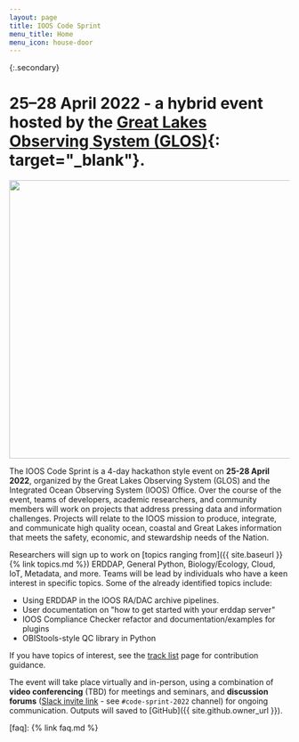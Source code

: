 ```yaml
---
layout: page
title: IOOS Code Sprint
menu_title: Home
menu_icon: house-door
---
```


{:.secondary}
# **25–28 April 2022** - a hybrid event hosted by the [Great Lakes Observing System (GLOS)](https://glos.org){: target="_blank"}.

<p align="center">
   <img src="https://github.com/ioos/ioos-code-sprint/raw/gh-pages/assets/cs_graphic.png" width="550" height="500" />
</p>

The IOOS Code Sprint is a 4-day hackathon style event on **25-28 April 2022**, organized by the Great Lakes Observing System (GLOS) and the Integrated Ocean Observing System (IOOS) Office. Over the course of the event, teams of developers, academic researchers, and community members will work on projects that address pressing data and information challenges. Projects will relate to the IOOS mission to produce, integrate, and communicate high quality ocean, coastal and Great Lakes information that meets the safety, economic, and stewardship needs of the Nation.

<!--
To register for the event please see the [registration page]({{ site.baseurl }}{% link registration.md %}). Participation is open to the IOOS community. The closing date for registration is **31 March 2022**.

{% if site.registration_status == 'open' %}
  [Registration Page]({{ site.baseurl }}{% link registration.md %}){:.btn target="_blank"}
{% elsif site.registration_status == 'closed' %}
  <a class="btn disabled">Registration has closed</a>
{% elsif site.registration_status == 'soon' %}
  <a class="btn disabled">Registration opens soon</a>
{% endif %}
-->

Researchers will sign up to work on [topics ranging from]({{ site.baseurl }}{% link topics.md %}) ERDDAP, General Python, Biology/Ecology, Cloud, IoT, Metadata, and more. Teams will be lead by individuals who have a keen interest in specific topics. Some of the already identified topics include:
* Using ERDDAP in the IOOS RA/DAC archive pipelines.
* User documentation on "how to get started with your erddap server"
* IOOS Compliance Checker refactor and documentation/examples for plugins
* OBIStools-style QC library in Python

If you have topics of interest, see the [track list](https://github.com/ioos/ioos-code-sprint/blob/main/2022/track-list.md) page for contribution guidance.

The event will take place virtually and in-person, using a combination of **video conferencing** (TBD) for meetings and seminars, and **discussion forums** ([Slack invite link](https://join.slack.com/t/ioos/shared_invite/zt-14r0ntixu-7ux490FNRRvXCNJ0Kz~nKg) - see `#code-sprint-2022` channel) for ongoing communication. Outputs will saved to [GitHub]({{ site.github.owner_url }}).

[faq]: {% link faq.md %}

